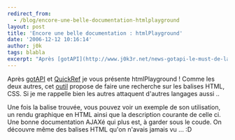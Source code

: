 ```yaml
---
redirect_from:
  - /blog/encore-une-belle-documentation-htmlplayground
layout: post
title: 'Encore une belle documentation : htmlPlayground'
date: '2006-12-12 10:16:14'
author: j0k
tags: blabla
excerpt: "Après [gotAPI](http://www.j0k3r.net/news-gotapi-le-must-de-la-documentation-1227.html) et [QuickRef](http://www.j0k3r.net/news-quickref-centralise-les-documentations-1499.html) je vous présente htmlPlayground !     \nComme les deux autres, cet [outil](http://htmlplayground.com/#var) propose de faire une recherche sur les balises HTML, CSS. Si      …"
---
```


Après [gotAPI](http://www.j0k3r.net/news-gotapi-le-must-de-la-documentation-1227.html) et [QuickRef](http://www.j0k3r.net/news-quickref-centralise-les-documentations-1499.html) je vous présente htmlPlayground !
Comme les deux autres, cet [outil](http://htmlplayground.com/#var) propose de faire une recherche sur les balises HTML, CSS. Si je me rappelle bien les autres attaquent d'autres langages aussi ..

Une fois la balise trouvée, vous pouvez voir un exemple de son utilisation, un rendu graphique en HTML ainsi que la description courante de celle ci.   Une bonne documentation AJAXé qui plus est, à garder sous le coude.   On découvre même des balises HTML qu'on n'avais jamais vu ... :D
